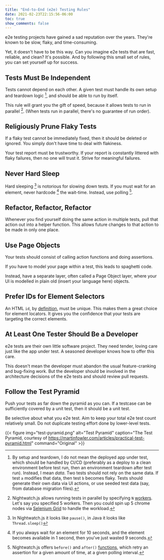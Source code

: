 ```yaml
---
title: "End-to-End (e2e) Testing Rules"
date: 2021-02-23T22:15:56-06:00
toc: true
show_comments: false
---
```


e2e testing projects have gained a sad reputation over the years. They're known to be slow, flaky, and time-consuming.

Yet, it doesn't have to be this way. Can you imagine e2e tests that are fast, reliable, and clean? It's possible. And by following this small set of rules, you can set yourself up for success.

## Tests Must Be Independent

Tests cannot depend on each other. A given test must handle its own setup and teardown logic [^setup_teardown], and should be able to run by itself.

This rule will grant you the gift of speed, because it allows tests to run in parallel [^parallel]. (When tests run in parallel, there's no guarantee of run order).

## Religiously Prune Flaky Tests

If a flaky test cannot be immediately fixed, then it should be deleted or ignored. You simply don't have time to deal with flakiness.

Your test report must be trustworthy. If your report is constantly littered with flaky failures, then no one will trust it. Strive for meaningful failures.

## Never Hard Sleep

Hard sleeping [^hard_sleep] is notorious for slowing down tests. If you must wait for an element, never hardcode [^never_hardcode] the wait-time. Instead, use polling [^polling].

## Refactor, Refactor, Refactor

Whenever you find yourself doing the same action in multiple tests, pull that action out into a helper function. This allows future changes to that action to be made in only one place.

## Use Page Objects

Your tests should consist of calling action functions and doing assertions. 

If you have to model your page within a test, this leads to spaghetti code. 

Instead, have a separate layer, often called a Page Object layer, where your UI is modelled in plain old (insert your language here) objects.

## Prefer IDs for Element Selectors

An HTML `id`, by [definition](https://developer.mozilla.org/en-US/docs/Web/HTML/Global_attributes/id), must be unique. This makes them a great choice for element locators. It gives you the confidence that your tests are targeting the correct elements.

## At Least One Tester Should Be a Developer

e2e tests are their own little software project. They need tender, loving care just like the app under test. A seasoned developer knows how to offer this care. 

This doesn't mean the developer must abandon the usual feature-cranking and bug-fixing work. But the developer should be involved in the architecture decisions of the e2e tests and should review pull requests.

## Follow the Test Pyramid

Push your tests as far down the pyramid as you can. If a testcase can be sufficiently covered by a unit test, then it should be a unit test.

Be selective about what you e2e test. Aim to keep your total e2e test count relatively small. Do not duplicate testing effort done by lower-level tests.

{{< figure
img="test-pyramid.png"
alt="Test Pyramid"
caption="The Test Pyramid, courtesy of <https://martinfowler.com/articles/practical-test-pyramid.html>"
command="Original" >}}

[^setup_teardown]: By setup and teardown, I do not mean the deployed app under test, which should be handled by CI/CD (preferably as a deploy to a clean environment before test run, then an environment teardown after test run). Instead, I mean _data_. Two tests should not rely on the same data. If test `a` modifies that data, then test `b` becomes flaky. Tests should generate their own data via UI actions, or use seeded test data (say, from database migration files).
[^parallel]: Nightwatch.js allows running tests in parallel by specifying `N` [workers](https://nightwatchjs.org/gettingstarted/configuration/). Let's say you specified 5 workers. Then you could spin up 5 chrome nodes via [Selenium Grid](https://github.com/SeleniumHQ/docker-selenium) to handle the workload.
[^hard_sleep]: In Nightwatch.js it looks like `pause()`, in Java it looks like `Thread.sleep()`
[^never_hardcode]: If you always wait for an element for 10 seconds, and the element becomes available in 1 second, then you've just wasted 9 seconds.
[^polling]: Nightwatch.js offers `before()` and `after()` [functions](https://nightwatchjs.org/api/expect/), which retry an assertion for a given amount of time, at a given polling interval.
